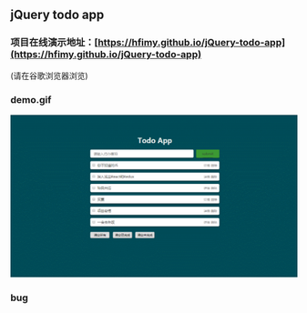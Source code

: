 ## jQuery todo app
### 项目在线演示地址：[https://hfimy.github.io/jQuery-todo-app](https://hfimy.github.io/jQuery-todo-app)
(请在谷歌浏览器浏览)

### demo.gif
![demo.gif](https://github.com/Hfimy/jQuery-todo-app/blob/master/public/image/demo.gif?raw=true)


### bug